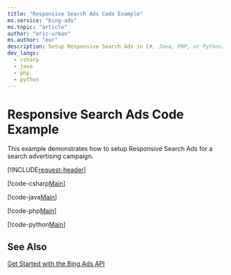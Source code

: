 ```yaml
---
title: "Responsive Search Ads Code Example"
ms.service: "bing-ads"
ms.topic: "article"
author: "eric-urban"
ms.author: "eur"
description: Setup Responsive Search Ads in C#, Java, PHP, or Python.
dev_langs:
  - csharp
  - java
  - php
  - python
---
```

# Responsive Search Ads Code Example
This example demonstrates how to setup Responsive Search Ads for a search advertising campaign.

[!INCLUDE[request-header](./includes/code-tips.md)]

[!code-csharp[Main](../../../BingAds-dotNet-SDK/examples/BingAdsExamples/BingAdsExamplesLibrary/v13/ResponsiveSearchAds.cs)]

[!code-java[Main](../../../BingAds-Java-SDK/examples/BingAdsDesktopApp/src/main/java/com/microsoft/bingads/examples/v13/ResponsiveSearchAds.java)]

[!code-php[Main](../../../BingAds-PHP-SDK/samples/V13/ResponsiveSearchAds.php)]

[!code-python[Main](../../../BingAds-Python-SDK/examples/v13/responsive_search_ads.py)]

## See Also
[Get Started with the Bing Ads API](get-started.md)  
